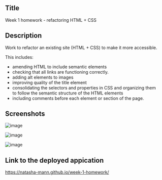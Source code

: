 ## Title
Week 1 homework - refactoring HTML + CSS 

## Description
 Work to refactor an existing site (HTML + CSS) to make it more accessible.

 This includes: 
 - amending HTML to include semantic elements
 - checking that all links are functioning correctly.
 - adding alt elements to images 
 - improving quality of the title element
 - consolidating the selectors and properties in CSS and organizing them to follow the semantic structure of the HTML elements
 - including comments before each element or section of the page.

## Screenshots
![image](https://user-images.githubusercontent.com/75756325/109402077-b8ce4a00-794a-11eb-9506-a4b4750113aa.png)

![image](https://user-images.githubusercontent.com/75756325/109402092-e2877100-794a-11eb-8a22-3289d9d9a92f.png)

![image](https://user-images.githubusercontent.com/75756325/109402103-fc28b880-794a-11eb-8e6b-aa2ca6d68264.png)

## Link to the deployed appication
https://natasha-mann.github.io/week-1-homework/
